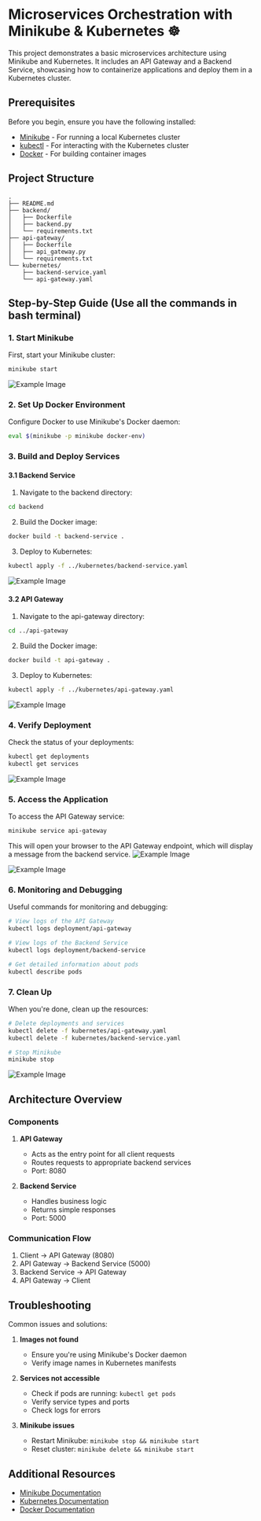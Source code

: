 # Microservices Orchestration with Minikube & Kubernetes ☸️

This project demonstrates a basic microservices architecture using Minikube and Kubernetes. It includes an API Gateway and a Backend Service, showcasing how to containerize applications and deploy them in a Kubernetes cluster.

## Prerequisites

Before you begin, ensure you have the following installed:
- [Minikube](https://minikube.sigs.k8s.io/docs/start/) - For running a local Kubernetes cluster
- [kubectl](https://kubernetes.io/docs/tasks/tools/install-kubectl/) - For interacting with the Kubernetes cluster
- [Docker](https://docs.docker.com/get-docker/) - For building container images

## Project Structure

```
.
├── README.md
├── backend/
│   ├── Dockerfile
│   ├── backend.py
│   └── requirements.txt
├── api-gateway/
│   ├── Dockerfile
│   ├── api_gateway.py
│   └── requirements.txt
└── kubernetes/
    ├── backend-service.yaml
    └── api-gateway.yaml
```

## Step-by-Step Guide (Use all the commands in bash terminal)

### 1. Start Minikube

First, start your Minikube cluster:

```bash
minikube start
```
![Example Image](https://github.com/Anugrah2334/Docker/blob/main/Microservices%20Orchestration%20with%20Minikube%20%26%20Kubernetes/images/Screenshot%202025-03-21%20014343.png)

### 2. Set Up Docker Environment

Configure Docker to use Minikube's Docker daemon:

```bash
eval $(minikube -p minikube docker-env)
```

### 3. Build and Deploy Services

#### 3.1 Backend Service

1. Navigate to the backend directory:
```bash
cd backend
```

2. Build the Docker image:
```bash
docker build -t backend-service .
```

3. Deploy to Kubernetes:
```bash
kubectl apply -f ../kubernetes/backend-service.yaml
```
![Example Image](https://github.com/Anugrah2334/Docker/blob/main/Microservices%20Orchestration%20with%20Minikube%20%26%20Kubernetes/images/Screenshot%202025-03-21%20014834.png)

#### 3.2 API Gateway

1. Navigate to the api-gateway directory:
```bash
cd ../api-gateway
```

2. Build the Docker image:
```bash
docker build -t api-gateway .
```

3. Deploy to Kubernetes:
```bash
kubectl apply -f ../kubernetes/api-gateway.yaml
```
![Example Image](https://github.com/Anugrah2334/Docker/blob/main/Microservices%20Orchestration%20with%20Minikube%20%26%20Kubernetes/images/Screenshot%202025-03-21%20015036.png)


### 4. Verify Deployment

Check the status of your deployments:

```bash
kubectl get deployments
kubectl get services
```
![Example Image](https://github.com/Anugrah2334/Docker/blob/main/Microservices%20Orchestration%20with%20Minikube%20%26%20Kubernetes/images/Screenshot%202025-03-21%20020054.png)

### 5. Access the Application

To access the API Gateway service:

```bash
minikube service api-gateway
```

This will open your browser to the API Gateway endpoint, which will display a message from the backend service.
![Example Image](https://github.com/Anugrah2334/Docker/blob/main/Microservices%20Orchestration%20with%20Minikube%20%26%20Kubernetes/images/Screenshot%202025-03-21%20015902.png)

![Example Image](https://github.com/Anugrah2334/Docker/blob/main/Microservices%20Orchestration%20with%20Minikube%20%26%20Kubernetes/images/Screenshot%202025-03-21%20020139.png)


### 6. Monitoring and Debugging

Useful commands for monitoring and debugging:

```bash
# View logs of the API Gateway
kubectl logs deployment/api-gateway

# View logs of the Backend Service
kubectl logs deployment/backend-service

# Get detailed information about pods
kubectl describe pods
```

### 7. Clean Up

When you're done, clean up the resources:

```bash
# Delete deployments and services
kubectl delete -f kubernetes/api-gateway.yaml
kubectl delete -f kubernetes/backend-service.yaml

# Stop Minikube
minikube stop
```
![Example Image](https://github.com/Anugrah2334/Docker/blob/main/Microservices%20Orchestration%20with%20Minikube%20%26%20Kubernetes/images/Screenshot%202025-03-21%20020704.png)


## Architecture Overview

### Components

1. **API Gateway**
   - Acts as the entry point for all client requests
   - Routes requests to appropriate backend services
   - Port: 8080

2. **Backend Service**
   - Handles business logic
   - Returns simple responses
   - Port: 5000

### Communication Flow

1. Client → API Gateway (8080)
2. API Gateway → Backend Service (5000)
3. Backend Service → API Gateway
4. API Gateway → Client

## Troubleshooting

Common issues and solutions:

1. **Images not found**
   - Ensure you're using Minikube's Docker daemon
   - Verify image names in Kubernetes manifests

2. **Services not accessible**
   - Check if pods are running: `kubectl get pods`
   - Verify service types and ports
   - Check logs for errors

3. **Minikube issues**
   - Restart Minikube: `minikube stop && minikube start`
   - Reset cluster: `minikube delete && minikube start`

## Additional Resources

- [Minikube Documentation](https://minikube.sigs.k8s.io/docs/)
- [Kubernetes Documentation](https://kubernetes.io/docs/)
- [Docker Documentation](https://docs.docker.com/) 
